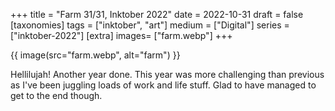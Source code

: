 +++
title = "Farm 31/31, Inktober 2022"
date = 2022-10-31
draft =  false
[taxonomies]
tags = ["inktober", "art"]
medium = ["Digital"]
series = ["inktober-2022"]
[extra]
images= ["farm.webp"]
+++

{{ image(src="farm.webp", alt="farm") }}

Hellilujah! Another year done. This year was more challenging than previous as I've been juggling loads of work and life stuff. Glad to have managed to get to the end though.

